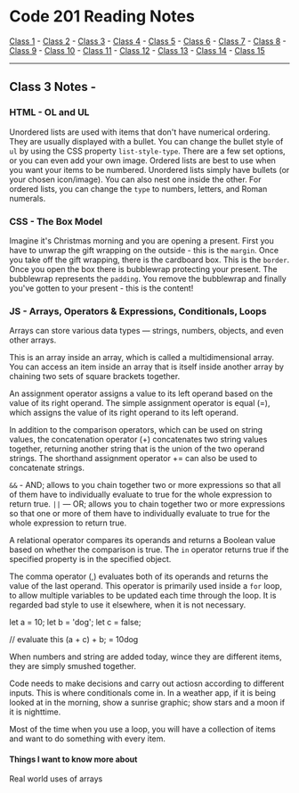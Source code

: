 # Code 201 Reading Notes

[Class 1](https://melanie-johnston.github.io/reading-notes/201/class1) -
[Class 2](https://melanie-johnston.github.io/reading-notes/201/class2) -
[Class 3](https://melanie-johnston.github.io/reading-notes/201/class3) -
[Class 4](https://melanie-johnston.github.io/reading-notes/201/class4) -
[Class 5](https://melanie-johnston.github.io/reading-notes/201/class5) -
[Class 6](https://melanie-johnston.github.io/reading-notes/201/class6) -
[Class 7](https://melanie-johnston.github.io/reading-notes/201/class7) -
[Class 8](https://melanie-johnston.github.io/reading-notes/201/class8) -
[Class 9](https://melanie-johnston.github.io/reading-notes/201/class9) -
[Class 10](https://melanie-johnston.github.io/reading-notes/201/class10) -
[Class 11](https://melanie-johnston.github.io/reading-notes/201/class11) -
[Class 12](https://melanie-johnston.github.io/reading-notes/201/class12) -
[Class 13](https://melanie-johnston.github.io/reading-notes/201/class13) -
[Class 14](https://melanie-johnston.github.io/reading-notes/201/class14) -
[Class 15](https://melanie-johnston.github.io/reading-notes/201/class15)


---

## Class 3 Notes - 

### HTML - OL and UL

Unordered lists are used with items that don't have numerical ordering. They are usually displayed with a bullet. 
You can change the bullet style of `ul` by using the CSS property `list-style-type`. There are a few set options, or you can even add your own image. 
Ordered lists are best to use when you want your items to be numbered. Unordered lists simply have bullets (or your chosen icon/image). You can also nest one inside the other.
For ordered lists, you can change the `type` to numbers, letters, and Roman numerals.

### CSS - The Box Model

Imagine it's Christmas morning and you are opening a present. First you have to unwrap the gift wrapping on the outside - this is the `margin`. Once you take off the gift wrapping, there is the cardboard box. This is the `border`. Once you open the box there is bubblewrap protecting your present. The bubblewrap represents the `padding`. You remove the bubblewrap and finally you've gotten to your present - this is the content!

### JS - Arrays, Operators & Expressions, Conditionals, Loops

Arrays can store various data types — strings, numbers, objects, and even other arrays.

This is an array inside an array, which is called a multidimensional array. You can access an item inside an array that is itself inside another array by chaining two sets of square brackets together.

An assignment operator assigns a value to its left operand based on the value of its right operand. The simple assignment operator is equal (=), which assigns the value of its right operand to its left operand. 

In addition to the comparison operators, which can be used on string values, the concatenation operator (+) concatenates two string values together, returning another string that is the union of the two operand strings. The shorthand assignment operator += can also be used to concatenate strings.

`&&` - AND; allows to you chain together two or more expressions so that all of them have to individually evaluate to true for the whole expression to return true. `||` — OR; allows you to chain together two or more expressions so that one or more of them have to individually evaluate to true for the whole expression to return true.

A relational operator compares its operands and returns a Boolean value based on whether the comparison is true. The `in` operator returns true if the specified property is in the specified object.

The comma operator (,) evaluates both of its operands and returns the value of the last operand. This operator is primarily used inside a `for` loop, to allow multiple variables to be updated each time through the loop. It is regarded bad style to use it elsewhere, when it is not necessary.

let a = 10;
 let b = 'dog';
 let c = false;

 // evaluate this
 (a + c) + b; = 10dog

 When numbers and string are added today, wince they are different items, they are simply smushed together. 

Code needs to make decisions and carry out actiosn according to different inputs. This is where conditionals come in. In a weather app, if it is being looked at in the morning, show a sunrise graphic; show stars and a moon if it is nighttime. 

Most of the time when you use a loop, you will have a collection of items and want to do something with every item.

#### Things I want to know more about

Real world uses of arrays